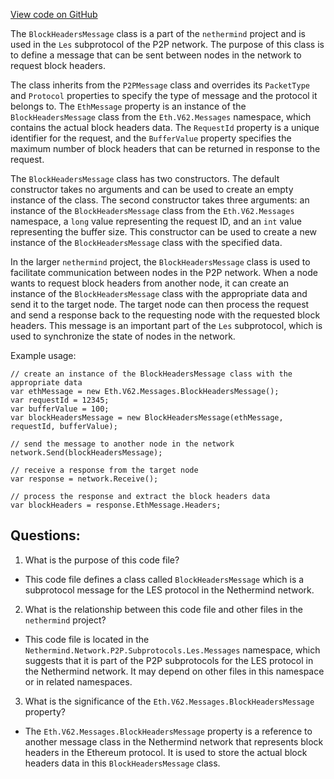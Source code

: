 [View code on GitHub](https://github.com/nethermindeth/nethermind/Nethermind.Network/P2P/Subprotocols/Les/Messages/BlockHeadersMessage.cs)

The `BlockHeadersMessage` class is a part of the `nethermind` project and is used in the `Les` subprotocol of the P2P network. The purpose of this class is to define a message that can be sent between nodes in the network to request block headers. 

The class inherits from the `P2PMessage` class and overrides its `PacketType` and `Protocol` properties to specify the type of message and the protocol it belongs to. The `EthMessage` property is an instance of the `BlockHeadersMessage` class from the `Eth.V62.Messages` namespace, which contains the actual block headers data. The `RequestId` property is a unique identifier for the request, and the `BufferValue` property specifies the maximum number of block headers that can be returned in response to the request.

The `BlockHeadersMessage` class has two constructors. The default constructor takes no arguments and can be used to create an empty instance of the class. The second constructor takes three arguments: an instance of the `BlockHeadersMessage` class from the `Eth.V62.Messages` namespace, a `long` value representing the request ID, and an `int` value representing the buffer size. This constructor can be used to create a new instance of the `BlockHeadersMessage` class with the specified data.

In the larger `nethermind` project, the `BlockHeadersMessage` class is used to facilitate communication between nodes in the P2P network. When a node wants to request block headers from another node, it can create an instance of the `BlockHeadersMessage` class with the appropriate data and send it to the target node. The target node can then process the request and send a response back to the requesting node with the requested block headers. This message is an important part of the `Les` subprotocol, which is used to synchronize the state of nodes in the network. 

Example usage:

```
// create an instance of the BlockHeadersMessage class with the appropriate data
var ethMessage = new Eth.V62.Messages.BlockHeadersMessage();
var requestId = 12345;
var bufferValue = 100;
var blockHeadersMessage = new BlockHeadersMessage(ethMessage, requestId, bufferValue);

// send the message to another node in the network
network.Send(blockHeadersMessage);

// receive a response from the target node
var response = network.Receive();

// process the response and extract the block headers data
var blockHeaders = response.EthMessage.Headers;
```
## Questions: 
 1. What is the purpose of this code file?
- This code file defines a class called `BlockHeadersMessage` which is a subprotocol message for the LES protocol in the Nethermind network.

2. What is the relationship between this code file and other files in the `nethermind` project?
- This code file is located in the `Nethermind.Network.P2P.Subprotocols.Les.Messages` namespace, which suggests that it is part of the P2P subprotocols for the LES protocol in the Nethermind network. It may depend on other files in this namespace or in related namespaces.

3. What is the significance of the `Eth.V62.Messages.BlockHeadersMessage` property?
- The `Eth.V62.Messages.BlockHeadersMessage` property is a reference to another message class in the Nethermind network that represents block headers in the Ethereum protocol. It is used to store the actual block headers data in this `BlockHeadersMessage` class.